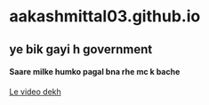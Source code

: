 # aakashmittal03.github.io
## ye bik gayi h government
#### Saare milke humko pagal bna rhe mc k bache
[Le video dekh](https://www.youtube.com/watch?v=t-bq1ScyUGI)
